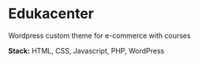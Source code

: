 # Edukacenter
Wordpress custom theme for e-commerce with courses

<b>Stack:</b> HTML, CSS, Javascript, PHP, WordPress

